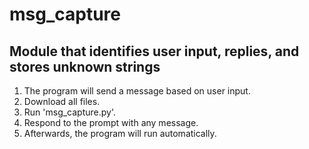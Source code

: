 # msg_capture
Module that identifies user input, replies, and stores unknown strings
---------------------------------
1) The program will send a message based on user input.
2) Download all files.
3) Run 'msg_capture.py'.
4) Respond to the prompt with any message.
5) Afterwards, the program will run automatically.
